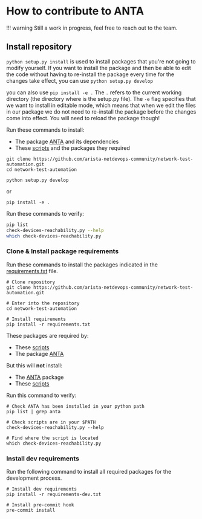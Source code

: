 # How to contribute to ANTA

!!! warning
    Still a work in progress, feel free to reach out to the team.

## Install repository

`python setup.py install` is used to install packages that you're not going to modify yourself.
If you want to install the package and then be able to edit the code without having to re-install the package every time for the changes take effect, you can use `python setup.py develop`

you can also use `pip install -e .`
The `.` refers to the current working directory (the directory where is the setup.py file).
The `-e` flag specifies that we want to install in editable mode, which means that when we edit the files in our package we do not need to re-install the package before the changes come into effect. You will need to reload the package though!

Run these commands to install:

- The package [ANTA](https://github.com/arista-netdevops-community/network-test-automation/blob/master/anta) and its dependencies
- These [scripts](https://github.com/arista-netdevops-community/network-test-automation/blob/master/scripts) and the packages they required

```shell
git clone https://github.com/arista-netdevops-community/network-test-automation.git
cd network-test-automation
```

```shell
python setup.py develop
```

or

```shell
pip install -e .
```

Run these commands to verify:

```bash
pip list
check-devices-reachability.py --help
which check-devices-reachability.py
```

### Clone & Install package requirements

Run these commands to install the packages indicated in the [requirements.txt](https://github.com/arista-netdevops-community/network-test-automation/blob/master/requirements.txt) file.

```shell
# Clone repository
git clone https://github.com/arista-netdevops-community/network-test-automation.git

# Enter into the repository
cd network-test-automation

# Install requirements
pip install -r requirements.txt
```

These packages are required by:

- These [scripts](https://github.com/arista-netdevops-community/network-test-automation/blob/master/scripts)
- The package [ANTA](https://github.com/arista-netdevops-community/network-test-automation/blob/master/anta)

But this will **not** install:

- The [ANTA](https://github.com/arista-netdevops-community/network-test-automation/blob/master/anta) package
- These [scripts](https://github.com/arista-netdevops-community/network-test-automation/blob/master/scripts)

Run this command to verify:

```shell
# Check ANTA has been installed in your python path
pip list | grep anta

# Check scripts are in your $PATH
check-devices-reachability.py --help

# Find where the script is located
which check-devices-reachability.py
```

### Install dev requirements

Run the following command to install all required packages for the development process.

```shell
# Install dev requirements
pip install -r requirements-dev.txt

# Install pre-commit hook
pre-commit install
```